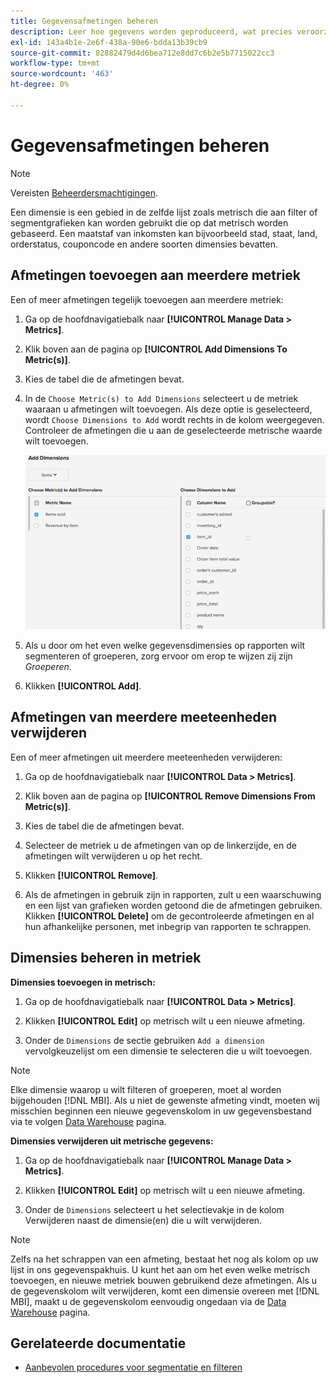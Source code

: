 ```yaml
---
title: Gegevensafmetingen beheren
description: Leer hoe gegevens worden geproduceerd, wat precies veroorzaakt dat een nieuwe rij in één van de Handel van de Kern wordt opgenomen hoe acties zoals het maken van een aankoop of het creëren van een rekening in het gegevensbestand van de Handel wordt geregistreerd.
exl-id: 143a4b1e-2e6f-438a-90e6-bdda13b39cb9
source-git-commit: 82882479d4d6bea712e8dd7c6b2e5b7715022cc3
workflow-type: tm+mt
source-wordcount: '463'
ht-degree: 0%

---
```


# Gegevensafmetingen beheren

>[!NOTE]
>
>Vereisten [Beheerdersmachtigingen](../../administrator/user-management/user-management.md).

Een dimensie is een gebied in de zelfde lijst zoals metrisch die aan filter of segmentgrafieken kan worden gebruikt die op dat metrisch worden gebaseerd. Een maatstaf van inkomsten kan bijvoorbeeld stad, staat, land, orderstatus, couponcode en andere soorten dimensies bevatten.

## Afmetingen toevoegen aan meerdere metriek

Een of meer afmetingen tegelijk toevoegen aan meerdere metriek:

1. Ga op de hoofdnavigatiebalk naar **[!UICONTROL Manage Data > Metrics]**.

1. Klik boven aan de pagina op **[!UICONTROL Add Dimensions To Metric(s)]**.

1. Kies de tabel die de afmetingen bevat.

1. In de `Choose Metric(s) to Add Dimensions` selecteert u de metriek waaraan u afmetingen wilt toevoegen. Als deze optie is geselecteerd, wordt `Choose Dimensions to Add` wordt rechts in de kolom weergegeven. Controleer de afmetingen die u aan de geselecteerde metrische waarde wilt toevoegen.

   ![](../../assets/Add_Dimensions.png)

1. Als u door om het even welke gegevensdimensies op rapporten wilt segmenteren of groeperen, zorg ervoor om erop te wijzen zij zijn _Groeperen_.

1. Klikken **[!UICONTROL Add]**.

## Afmetingen van meerdere meeteenheden verwijderen

Een of meer afmetingen uit meerdere meeteenheden verwijderen:

1. Ga op de hoofdnavigatiebalk naar **[!UICONTROL Data > Metrics]**.

1. Klik boven aan de pagina op **[!UICONTROL Remove Dimensions From Metric(s)]**.

1. Kies de tabel die de afmetingen bevat.

1. Selecteer de metriek u de afmetingen van op de linkerzijde, en de afmetingen wilt verwijderen u op het recht.

1. Klikken **[!UICONTROL Remove]**.

1. Als de afmetingen in gebruik zijn in rapporten, zult u een waarschuwing en een lijst van grafieken worden getoond die de afmetingen gebruiken. Klikken **[!UICONTROL Delete]** om de gecontroleerde afmetingen en al hun afhankelijke personen, met inbegrip van rapporten te schrappen.

## Dimensies beheren in metriek

**Dimensies toevoegen in metrisch:**

1. Ga op de hoofdnavigatiebalk naar **[!UICONTROL Data > Metrics]**.

1. Klikken **[!UICONTROL Edit]** op metrisch wilt u een nieuwe afmeting.

1. Onder de `Dimensions` de sectie gebruiken `Add a dimension` vervolgkeuzelijst om een dimensie te selecteren die u wilt toevoegen.

>[!NOTE]
>
>Elke dimensie waarop u wilt filteren of groeperen, moet al worden bijgehouden [!DNL MBI]. Als u niet de gewenste afmeting vindt, moeten wij misschien beginnen een nieuwe gegevenskolom in uw gegevensbestand via te volgen [Data Warehouse](../data-warehouse-mgr/tour-dwm.md) pagina.


**Dimensies verwijderen uit metrische gegevens:**

1. Ga op de hoofdnavigatiebalk naar **[!UICONTROL Manage Data > Metrics]**.

1. Klikken **[!UICONTROL Edit]** op metrisch wilt u een nieuwe afmeting.

1. Onder de `Dimensions` selecteert u het selectievakje in de kolom Verwijderen naast de dimensie(en) die u wilt verwijderen.

>[!NOTE]
>
>Zelfs na het schrappen van een afmeting, bestaat het nog als kolom op uw lijst in ons gegevenspakhuis. U kunt het aan om het even welke metrisch toevoegen, en nieuwe metriek bouwen gebruikend deze afmetingen. Als u de gegevenskolom wilt verwijderen, komt een dimensie overeen met [!DNL MBI], maakt u de gegevenskolom eenvoudig ongedaan via de [Data Warehouse](../data-warehouse-mgr/tour-dwm.md) pagina.

## Gerelateerde documentatie

* [Aanbevolen procedures voor segmentatie en filteren](../../best-practices/segment-filter.md)
